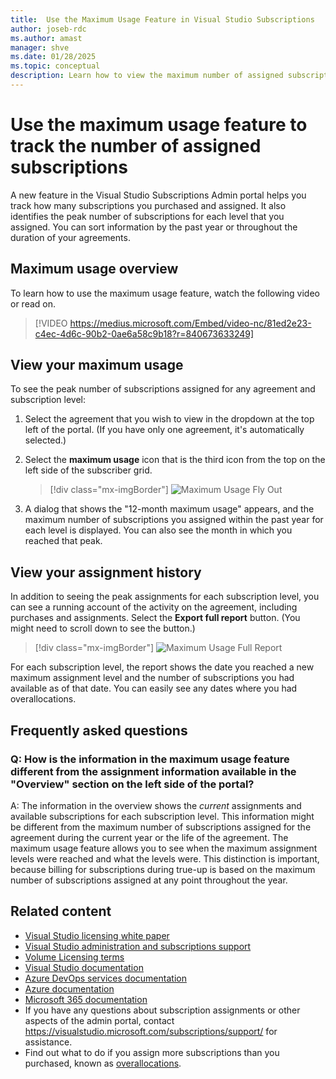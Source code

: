 ```yaml
---
title:  Use the Maximum Usage Feature in Visual Studio Subscriptions
author: joseb-rdc
ms.author: amast
manager: shve
ms.date: 01/28/2025
ms.topic: conceptual
description: Learn how to view the maximum number of assigned subscriptions in the admin portal.
---
```

# Use the maximum usage feature to track the number of assigned subscriptions

A new feature in the Visual Studio Subscriptions Admin portal helps you track how many subscriptions you purchased and assigned. It also identifies the peak number of subscriptions for each level that you assigned. You can sort information by the past year or throughout the duration of your agreements.

## Maximum usage overview

To learn how to use the maximum usage feature, watch the following video or read on.
> [!VIDEO https://medius.microsoft.com/Embed/video-nc/81ed2e23-c4ec-4d6c-90b2-0ae6a58c9b18?r=840673633249]

## View your maximum usage

To see the peak number of subscriptions assigned for any agreement and subscription level:

1. Select the agreement that you wish to view in the dropdown at the top left of the portal. (If you have only one agreement, it's automatically selected.)
2. Select the **maximum usage** icon that is the third icon from the top on the left side of the subscriber grid.  

    > [!div class="mx-imgBorder"]
    > ![Maximum Usage Fly Out](_img/maximum-usage/maximum-usage-menu.png "Screenshot of the maximum usage dialog.  The maximum usage button in the left pane is highlighted.")

3. A dialog that shows the "12-month maximum usage" appears, and the maximum number of subscriptions you assigned within the past year for each level is displayed. You can also see the month in which you reached that peak.

## View your assignment history

In addition to seeing the peak assignments for each subscription level, you can see a running account of the activity on the agreement, including purchases and assignments. Select the **Export full report** button. (You might need to scroll down to see the button.)  

> [!div class="mx-imgBorder"]
> ![Maximum Usage Full Report](_img/maximum-usage/maximum-usage-full-report.png "Screenshot of the assignment history report.")

For each subscription level, the report shows the date you reached a new maximum assignment level and the number of subscriptions you had available as of that date. You can easily see any dates where you had overallocations.  

## Frequently asked questions

### Q: How is the information in the maximum usage feature different from the assignment information available in the "Overview" section on the left side of the portal?

A: The information in the overview shows the *current* assignments and available subscriptions for each subscription level. This information might be different from the maximum number of subscriptions assigned for the agreement during the current year or the life of the agreement. The maximum usage feature allows you to see when the maximum assignment levels were reached and what the levels were. This distinction is important, because billing for subscriptions during true-up is based on the maximum number of subscriptions assigned at any point throughout the year.

## Related content

* [Visual Studio licensing white paper](https://visualstudio.microsoft.com/wp-content/uploads/2019/06/Visual-Studio-Licensing-Whitepaper-May-2019.pdf)
* [Visual Studio administration and subscriptions support](https://aka.ms/vsadminhelp)
* [Volume Licensing terms](https://www.microsoft.com/licensing/product-licensing/products.aspx)
* [Visual Studio documentation](/visualstudio/)
* [Azure DevOps services documentation](/azure/devops/)
* [Azure documentation](/azure/)
* [Microsoft 365 documentation](/microsoft-365/)
* If you have any questions about subscription assignments or other aspects of the admin portal, contact https://visualstudio.microsoft.com/subscriptions/support/ for assistance.
* Find out what to do if you assign more subscriptions than you purchased, known as [overallocations](handle-overclaimed-license.md).
